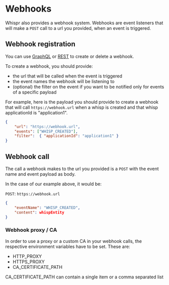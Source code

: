 # Webhooks

Whispr also provides a webhook system. Webhooks are event listeners that will
make a `POST` call to a url you provided, when an event is triggered.

## Webhook registration

You can use [GraphQL](../api/graphql.md#Webhooks:_Mutation) or 
[REST](../api/rest.md#Create_a_Webhook) to create or delete a webhook.

To create a webhook, you should provide:
- the url that will be called when the event is triggered
- the event names the webhook will be listening to
- (optional) the filter on the event if you want to be notified only for events of 
a specific payload

For example, here is the payload you should provide to create a webhook that will call
`https://webhook.url` when a whisp is created and that whisp applicationId is 
"application1".
 
 ```json
{
     "url": "https://webhook.url",
     "events": ["WHISP_CREATED"],
     "filter":  { "applicationId": "application1" }
 }
 ```

## Webhook call

The call a webhook makes to the url you provided is a `POST` with the event name and 
event payload as body.

In the case of our example above, it would be: 

`POST`: `https://webhook.url`
 ```json
 {
     "eventName": "WHISP_CREATED",
     "content": whispEntity
 }
 ```

### Webhook proxy / CA

In order to use a proxy or a custom CA in your webhook calls, the respective environment variables have to be set.
These are: 
* HTTP_PROXY
* HTTPS_PROXY
* CA_CERTIFICATE_PATH

CA_CERTIFICATE_PATH can contain a single item or a comma separated list